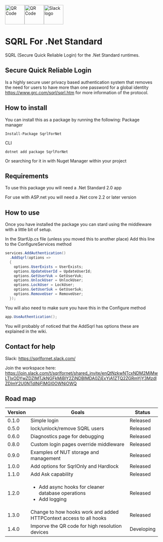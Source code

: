 <img src='https://www.grc.com/sqrl/SQRL_Logo_80x80.png' alt='QR Code' height="64"><img src='https://chart.googleapis.com/chart?cht=qr&chl=https%3A%2F%2Fgithub.com%2FTechLiam%2FSQRL-For-Dot-Net-Standard&chs=180x180&choe=UTF-8&chld=L|2' alt='QR Code' height="64"><img src='https://cdn.brandfolder.io/5H442O3W/as/pl546j-7le8zk-5guop3/Slack_RGB.png' alt='Slack logo' height="64">

# SQRL For .Net Standard
SQRL (Secure Quick Reliable Login) for the .Net Standard runtimes.

## Secure Quick Reliable Login
Is a highly secure user privacy based authentication system that removes the need for users to have more than one password for a global identity https://www.grc.com/sqrl/sqrl.htm for more information of the protocol.

## How to install
You can install this as a package by running the following:
Package manager
```
Install-Package SqrlForNet
```

CLI
```
dotnet add package SqrlForNet
```

Or searching for it in with Nuget Manager within your project

## Requirements
To use this package you will need a .Net Standard 2.0 app

For use with ASP.net you will need a .Net core 2.2 or later version

## How to use
Once you have installed the package you can stard using the middleware with a little bit of setup.

In the StartUp.cs file (unless you moved this to another place)
Add this line to the ConfigureServices method
``` csharp
services.AddAuthentication()
  .AddSqrl(options =>
  {
    options.UserExists = UserExists;
    options.UpdateUserId = UpdateUserId;
    options.GetUserVuk = GetUserVuk;
    options.UnlockUser = UnlockUser;
    options.LockUser = LockUser;
    options.GetUserSuk = GetUserSuk;
    options.RemoveUser = RemoveUser;
  });
```
You will also need to make sure you have this in the Configure method
``` csharp
app.UseAuthentication();
```

You will probably of noticed that the AddSqrl has options these are explained in the wiki.

## Contact for help
Slack: https://sqrlfornet.slack.com/

Join the workspace here: https://join.slack.com/t/sqrlfornet/shared_invite/enQtNzkwNTcxNDM2MjMwLTIxODYwZDZlMTJkNGFkMjBlY2ZjNDBlMDA0ZjExYjA1ZTQ2ZGRmYjY3MzdlZDlmY2U0NTdlNjFlMGI0OWNiOWQ

## Road map
| Version | Goals | Status |
| ------- | ----- | ------ |
| 0.1.0   | Simple login | Released |
| 0.5.0   | lock/unlock/remove SQRL users | Released |
| 0.6.0   | Diagnostics page for debugging | Released |
| 0.8.0   | Custom login pages override middleware | Released |
| 0.9.0   | Examples of NUT storage and management | Released |
| 1.0.0   | Add options for SqrlOnly and Hardlock | Released |
| 1.1.0   | Add Ask capability | Released |
| 1.2.0   | <ul><li>Add async hooks for cleaner database operations</li><li>Add logging</li></ul> | Released |
| 1.3.0   | Change to how hooks work and added HTTPContext access to all hooks | Released |
| 1.4.0   | Imporve the QR code for high resolution devices | Developing |
